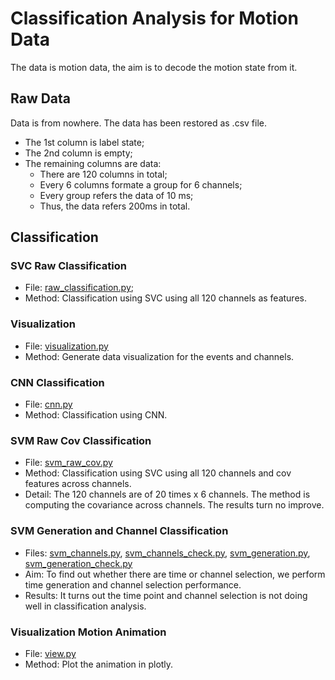 # Classification Analysis for Motion Data

The data is motion data, the aim is to decode the motion state from it.

## Raw Data

Data is from nowhere.
The data has been restored as .csv file.

- The 1st column is label state;
- The 2nd column is empty;
- The remaining columns are data:
  - There are 120 columns in total;
  - Every 6 columns formate a group for 6 channels;
  - Every group refers the data of 10 ms;
  - Thus, the data refers 200ms in total.

## Classification

### SVC Raw Classification

- File: [raw_classification.py](./raw_classification.py);
- Method: Classification using SVC using all 120 channels as features.

### Visualization

- File: [visualization.py](./visualization.py)
- Method: Generate data visualization for the events and channels.

### CNN Classification

- File: [cnn.py](./cnn.py)
- Method: Classification using CNN.

### SVM Raw Cov Classification

- File: [svm_raw_cov.py](./svm_raw_cov.py)
- Method: Classification using SVC using all 120 channels and cov features across channels.
- Detail: The 120 channels are of 20 times x 6 channels.
  The method is computing the covariance across channels.
  The results turn no improve.

### SVM Generation and Channel Classification

- Files: [svm_channels.py](./svm_channels.py), [svm_channels_check.py](./svm_channels_check.py), [svm_generation.py](./svm_channels.py), [svm_generation_check.py](./svm_channels_check.py)
- Aim: To find out whether there are time or channel selection, we perform time generation and channel selection performance.
- Results: It turns out the time point and channel selection is not doing well in classification analysis.

### Visualization Motion Animation

- File: [view.py](./view3d/view.py)
- Method: Plot the animation in plotly.
